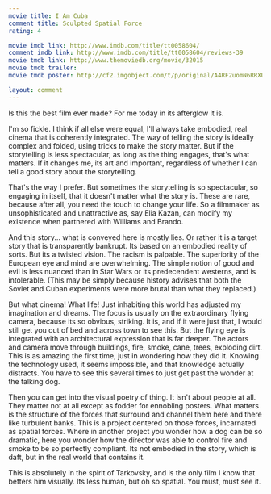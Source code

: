 ```yaml
---
movie title: I Am Cuba
comment title: Sculpted Spatial Force
rating: 4

movie imdb link: http://www.imdb.com/title/tt0058604/
comment imdb link: http://www.imdb.com/title/tt0058604/reviews-39
movie tmdb link: http://www.themoviedb.org/movie/32015
movie tmdb trailer: 
movie tmdb poster: http://cf2.imgobject.com/t/p/original/A4RF2uomN6RRXUIbWxNTP5xQlLg.jpg

layout: comment
---
```


Is this the best film ever made? For me today in its afterglow it is.

I'm so fickle. I think if all else were equal, I'll always take embodied, real cinema that is coherently integrated. The way of telling the story is ideally complex and folded, using tricks to make the story matter. But if the storytelling is less spectacular, as long as the thing engages, that's what matters. If it changes me, its art and important, regardless of whether I can tell a good story about the storytelling.

That's the way I prefer. But sometimes the storytelling is so spectacular, so engaging in itself, that it doesn't matter what the story is. These are rare, because after all, you need the touch to change your life. So a filmmaker as unsophisticated and unattractive as, say Elia Kazan, can modify my existence when partnered with Williams and Brando.

And this story... what is conveyed here is mostly lies. Or rather it is a target story that is transparently bankrupt. Its based on an embodied reality of sorts. But its a twisted vision. The racism is palpable. The superiority of the European eye and mind are overwhelming. The simple notion of good and evil is less nuanced than in Star Wars or its predecendent westerns, and is intolerable. (This may be simply because history advises that both the Soviet and Cuban experiments were more brutal than what they replaced.)

But what cinema! What life! Just inhabiting this world has adjusted my imagination and dreams. The focus is usually on the extraordinary flying camera, because its so obvious, striking. It is, and if it were just that, I would still get you out of bed and across town to see this. But the flying eye is integrated with an architectural expression that is far deeper. The actors and camera move through buildings, fire, smoke, cane, trees, exploding dirt. This is as amazing the first time, just in wondering how they did it. Knowing the technology used, it seems impossible, and that knowledge actually distracts. You have to see this several times to just get past the wonder at the talking dog.

Then you can get into the visual poetry of thing. It isn't about people at all. They matter not at all except as fodder for ennobling posters. What matters is the structure of the forces that surround and channel them here and there like turbulent banks. This is a project centered on those forces, incarnated as spatial forces. Where in another project you wonder how a dog can be so dramatic, here you wonder how the director was able to control fire and smoke to be so perfectly compliant. Its not embodied in the story, which is daft, but in the real world that contains it.

This is absolutely in the spirit of Tarkovsky, and is the only film I know that betters him visually. Its less human, but oh so spatial. You must, must see it.
